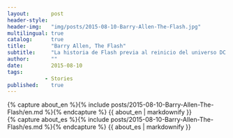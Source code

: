 ```yaml
---
layout:       post
header-style: 
header-img:   "img/posts/2015-08-10-Barry-Allen-The-Flash.jpg"
multilingual: true
catalog:      true
title:        "Barry Allen, The Flash"
subtitle:     "La historia de Flash previa al reinicio del universo DC en 'The New 52'"
author:       ""
date:         2015-08-10
tags:
            - Stories
published:    true
---
```


<div class="en post-container">
    {% capture about_en %}{% include posts/2015-08-10-Barry-Allen-The-Flash/en.md %}{% endcapture %}
    {{ about_en | markdownify }}
</div>

<div class="es post-container">
    {% capture about_es %}{% include posts/2015-08-10-Barry-Allen-The-Flash/es.md %}{% endcapture %}
    {{ about_es | markdownify }}
</div>